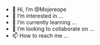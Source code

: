 - 👋 Hi, I’m @Mojereope
- 👀 I’m interested in ...
- 🌱 I’m currently learning ...
- 💞️ I’m looking to collaborate on ...
- 📫 How to reach me ...

<!---
Mojereope/Mojereope is a ✨ special ✨ repository because its `README.md` (this file) appears on your GitHub profile.
You can click the Preview link to take a look at your changes.
--->
